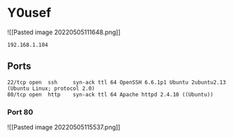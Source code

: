 # Y0usef
![[Pasted image 20220505111648.png]]

```text
192.168.1.104
```

## Ports
```text
22/tcp open  ssh     syn-ack ttl 64 OpenSSH 6.6.1p1 Ubuntu 2ubuntu2.13 (Ubuntu Linux; protocol 2.0)
80/tcp open  http    syn-ack ttl 64 Apache httpd 2.4.10 ((Ubuntu))
```

### Port 80
![[Pasted image 20220505115537.png]]

